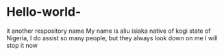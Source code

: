 # Hello-world-
it another respository name 
My name is aliu isiaka native of kogi state of Nigeria, I do assist so many people, but they always look down on me I will stop it now 
